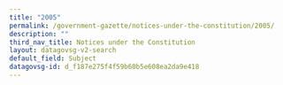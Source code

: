 ```yaml
---
title: "2005"
permalink: /government-gazette/notices-under-the-constitution/2005/
description: ""
third_nav_title: Notices under the Constitution
layout: datagovsg-v2-search
default_field: Subject
datagovsg-id: d_f187e275f4f59b60b5e608ea2da9e418
---
```

